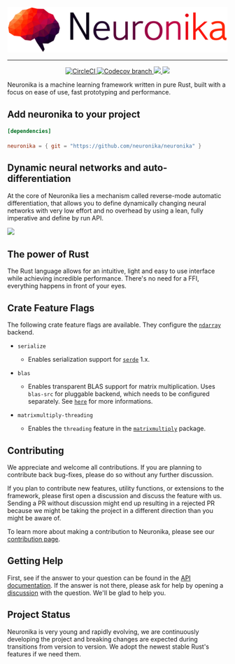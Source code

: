 <p align="center">
  <img width="750" src="./misc/neuronika_logo.png" alt="Neuronika Logo" />
</p>

<hr/>

<p align="center">
  <a href="https://app.circleci.com/pipelines/github/neuronika">
    <img alt="CircleCI" src="https://img.shields.io/circleci/build/github/neuronika/neuronika/main?logo=circleci&style=for-the-badge&token=a4dc29e597fde3872a02c582dc42c058f41f7869">
  </a>

  <a href="https://codecov.io/gh/neuronika/neuronika">
    <img alt="Codecov branch" src="https://img.shields.io/codecov/c/github/neuronika/neuronika/main?logo=codecov&style=for-the-badge&token=H7J7TF511B">
  </a>

  <a href="https://opensource.org/licenses/MIT">
    <img src="https://img.shields.io/badge/License-MIT %2F Apache%202.0-informational?logo=opensourceinitiative&style=for-the-badge"/>
  </a>

  <a href="https://docs.rs/neuronika">
    <img src="https://img.shields.io/badge/API-Reference-brightgreen?style=for-the-badge&logo=Docs.rs"/>
  </a>
</p>

Neuronika is a machine learning framework written in pure Rust, built with a focus on ease of
use, fast prototyping and performance.

## Add neuronika to your project

```toml
[dependencies]

neuronika = { git = "https://github.com/neuronika/neuronika" }
```

## Dynamic neural networks and auto-differentiation

At the core of Neuronika lies a mechanism called reverse-mode automatic differentiation, that allows you
to define dynamically changing neural networks with very low effort and no overhead by using a lean, fully imperative and define by run API.

![](./misc/neuronika_ad.gif)

## The power of Rust

The Rust language allows for an intuitive, light and easy to use interface while achieving incredible performance.
There's no need for a FFI, everything happens in front of your eyes.

## Crate Feature Flags

The following crate feature flags are available. They configure the [`ndarray`](https://github.com/rust-ndarray/ndarray) backend.

* `serialize` 
  * Enables serialization support for [`serde`](https://github.com/serde-rs/serde) 1.x.

* `blas`
  * Enables transparent BLAS support for matrix multiplication. Uses `blas-src` for pluggable backend, which needs to be configured separately. See [`here`](https://github.com/rust-ndarray/ndarray#how-to-enable-blas-integration) for more informations.

* `matrixmultiply-threading`
  * Enables the `threading` feature in the [`matrixmultiply`](https://github.com/bluss/matrixmultiply) package.

## Contributing

We appreciate and welcome all contributions. If you are planning to contribute back bug-fixes, please do so without any further discussion.

If you plan to contribute new features, utility functions, or extensions to the framework, please first open a discussion and discuss the feature with us. Sending a PR without discussion might end up resulting in a rejected PR because we might be taking the project in a different direction than you might be aware of.

To learn more about making a contribution to Neuronika, please see our [contribution page](CONTRIBUTING.md).

## Getting Help

First, see if the answer to your question can be found in the [API documentation](https://docs.rs/neuronika). If the answer
is not there, please ask for help by opening a [discussion](https://github.com/neuronika/neuronika/discussions) with the question. We'll be glad to help you.


## Project Status

Neuronika is very young and rapidly evolving, we are continuously developing the project and breaking changes are expected during transitions from version to version. We adopt the newest stable Rust's features if we need them.